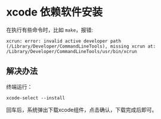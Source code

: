 # xcode 依赖软件安装

在执行有些命令时，比如 `make`，报错:
```shell
xcrun: error: invalid active developer path (/Library/Developer/CommandLineTools), missing xcrun at: /Library/Developer/CommandLineTools/usr/bin/xcrun
```

## 解决办法
终端运行：
```shell
xcode-select --install
```
回车后，系统弹出下载xcode组件，点击确认，下载完成后即可。